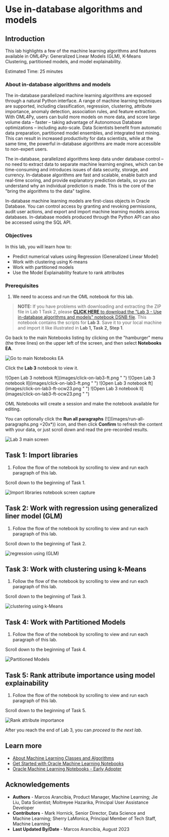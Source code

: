 # Use in-database algorithms and models

## Introduction
This lab highlights a few of the machine learning algorithms and features available in OML4Py: Generalized Linear Models (GLM), K-Means Clustering, partitioned models, and model explainability.

Estimated Time: 25 minutes

### About in-database algorithms and models
The in-database parallelized machine learning algorithms are exposed through a natural Python interface. A range of machine learning techniques are supported, including classification, regression, clustering, attribute importance, anomaly detection, association rules, and feature extraction. With OML4Py, users can build more models on more data, and score large volume data – faster – taking advantage of Autonomous Database optimizations – including auto-scale. Data Scientists benefit from automatic data preparation, partitioned model ensembles, and integrated text mining. This can result in increased productivity for data scientists, while at the same time, the powerful in-database algorithms are made more accessible to non-expert users.

The in-database, parallelized algorithms keep data under database control – no need to extract data to separate machine learning engines, which can be time-consuming and introduces issues of data security, storage, and currency. In-database algorithms are fast and scalable, enable batch and real-time scoring, and provide explanatory prediction details, so you can understand why an individual prediction is made. This is the core of the "bring the algorithms to the data" tagline.

In-database machine learning models are first-class objects in Oracle Database. You can control access by granting and revoking permissions, audit user actions, and export and import machine learning models across databases. In-database models produced through the Python API can also be accessed using the SQL API.

### Objectives

In this lab, you will learn how to:
* Predict numerical values using Regression (Generalized Linear Model)
* Work with clustering using K-means
* Work with partitioned models
* Use the Model Explainability feature to rank attributes

### Prerequisites

1. We need to access and run the OML notebook for this lab.

 > **NOTE:** If you have problems with downloading and extracting the ZIP file in Lab 1 Task 2, please [**CLICK HERE** to download the "Lab 3 - Use in-database algorithms and models" notebook DSNB file](<./../notebooks/Lab 3 - Use in-database algorithms and models.dsnb?download=1>). This notebook contains the scripts for **Lab 3**. Save it to your local machine and import it like illustrated in **Lab 1, Task 2, Step 1**.

   Go back to the main Notebooks listing by clicking on the "hamburger" menu (the three lines) on the upper left of the screen, and then select **Notebooks EA**. 
   
   ![Go to main Notebooks EA](images/go-back-to-notebooks.png " ")
   
   Click the **Lab 3** notebook to view it.
   
   <if type="freetier">
   ![Open Lab 3 notebook ft](images/click-on-lab3-ft.png " ") </if>
   <if type="livelabs">
   ![Open Lab 3 notebook ll](images/click-on-lab3-ft.png " ") </if>
   <if type="freetier-ocw23">
   ![Open Lab 3 notebook ft](images/click-on-lab3-ft-ocw23.png " ") </if>
   <if type="livelabs-ocw23">
   ![Open Lab 3 notebook ll](images/click-on-lab3-ft-ocw23.png " ") </if>

   OML Notebooks will create a session and make the notebook available for editing.

   You can optionally click the **Run all paragraphs** (![](images/run-all-paragraphs.png =20x*)) icon, and then click **Confirm** to refresh the content with your data, or just scroll down and read the pre-recorded results.  

   ![Lab 3 main screen](images/lab3-main.png " ")

## Task 1: Import libraries
1. Follow the flow of the notebook by scrolling to view and run each paragraph of this lab.

  Scroll down to the beginning of Task 1.

  ![Import libraries notebook screen capture](images/lab3-task1.png " ")  

## Task 2: Work with regression using generalized liner model (GLM)
1. Follow the flow of the notebook by scrolling to view and run each paragraph of this lab.

  Scroll down to the beginning of Task 2.

  ![regression using (GLM)](images/lab3-task2.png " ")

## Task 3: Work with clustering using k-Means
1. Follow the flow of the notebook by scrolling to view and run each paragraph of this lab.

  Scroll down to the beginning of Task 3.

  ![clustering using k-Means](images/lab3-task3.png " ")

## Task 4: Work with Partitioned Models
1. Follow the flow of the notebook by scrolling to view and run each paragraph of this lab.

  Scroll down to the beginning of Task 4.

  ![Partitioned Models](images/lab3-task4.png " ")

## Task 5: Rank attribute importance using model explainability
1. Follow the flow of the notebook by scrolling to view and run each paragraph of this lab.

  Scroll down to the beginning of Task 5.

  ![Rank attribute importance](images/lab3-task5.png " ") 

After you reach the end of Lab 3, you can *proceed to the next lab*.

## Learn more

* [About Machine Learning Classes and Algorithms](https://docs.oracle.com/en/database/oracle/machine-learning/oml4py/2/mlpug/classes-that-provide-access-database-ml-algorithms1.html#GUID-00F8AF8F-6652-4161-BEEF-E737A68FB53C)
* [Get Started with Oracle Machine Learning Notebooks](https://docs.oracle.com/en/database/oracle/machine-learning/oml-notebooks/)
* [Oracle Machine Learning Notebooks - Early Adopter](https://docs.oracle.com/en/database/oracle/machine-learning/oml-notebooks/omlug/get-started-notebooks-ea-data-analysis-and-data-visualization.html#GUID-B309C607-2232-43E2-B4A1-655DB295B90B)


## Acknowledgements
* **Authors** - Marcos Arancibia, Product Manager, Machine Learning; Jie Liu, Data Scientist; Moitreyee Hazarika, Principal User Assistance Developer
* **Contributors** -  Mark Hornick, Senior Director, Data Science and Machine Learning; Sherry LaMonica, Principal Member of Tech Staff, Machine Learning
* **Last Updated By/Date** -  Marcos Arancibia, August 2023
